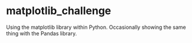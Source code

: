 # matplotlib_challenge
Using the matplotlib library within Python. Occasionally showing the same thing with the Pandas library.
